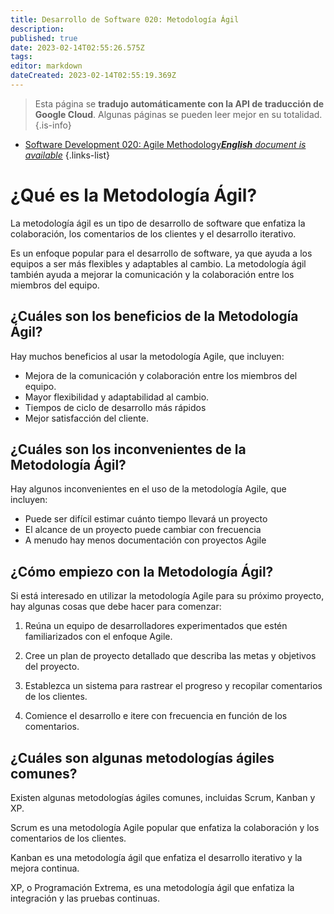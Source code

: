 ```yaml
---
title: Desarrollo de Software 020: Metodología Ágil
description: 
published: true
date: 2023-02-14T02:55:26.575Z
tags: 
editor: markdown
dateCreated: 2023-02-14T02:55:19.369Z
---
```


> Esta página se **tradujo automáticamente con la API de traducción de Google Cloud**.
Algunas páginas se pueden leer mejor en su totalidad.{.is-info}



- [Software Development 020: Agile Methodology***English** document is available*](/en/Knowledge-base/Software-Development/Learning/software-development-020-agile-methodology)
{.links-list}


# ¿Qué es la Metodología Ágil?

La metodología ágil es un tipo de desarrollo de software que enfatiza la colaboración, los comentarios de los clientes y el desarrollo iterativo.

Es un enfoque popular para el desarrollo de software, ya que ayuda a los equipos a ser más flexibles y adaptables al cambio. La metodología ágil también ayuda a mejorar la comunicación y la colaboración entre los miembros del equipo.

## ¿Cuáles son los beneficios de la Metodología Ágil?

Hay muchos beneficios al usar la metodología Agile, que incluyen:

- Mejora de la comunicación y colaboración entre los miembros del equipo.
- Mayor flexibilidad y adaptabilidad al cambio.
- Tiempos de ciclo de desarrollo más rápidos
- Mejor satisfacción del cliente.

## ¿Cuáles son los inconvenientes de la Metodología Ágil?

Hay algunos inconvenientes en el uso de la metodología Agile, que incluyen:

- Puede ser difícil estimar cuánto tiempo llevará un proyecto
- El alcance de un proyecto puede cambiar con frecuencia
- A menudo hay menos documentación con proyectos Agile

## ¿Cómo empiezo con la Metodología Ágil?

Si está interesado en utilizar la metodología Agile para su próximo proyecto, hay algunas cosas que debe hacer para comenzar:

1. Reúna un equipo de desarrolladores experimentados que estén familiarizados con el enfoque Agile.

2. Cree un plan de proyecto detallado que describa las metas y objetivos del proyecto.

3. Establezca un sistema para rastrear el progreso y recopilar comentarios de los clientes.

4. Comience el desarrollo e itere con frecuencia en función de los comentarios.

## ¿Cuáles son algunas metodologías ágiles comunes?

Existen algunas metodologías ágiles comunes, incluidas Scrum, Kanban y XP.

Scrum es una metodología Agile popular que enfatiza la colaboración y los comentarios de los clientes.

Kanban es una metodología ágil que enfatiza el desarrollo iterativo y la mejora continua.

XP, o Programación Extrema, es una metodología ágil que enfatiza la integración y las pruebas continuas.